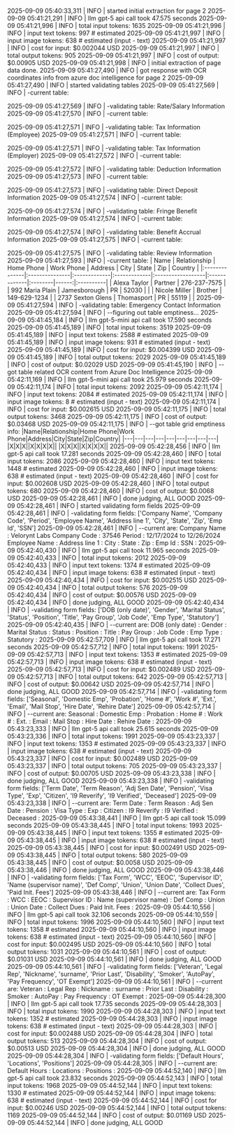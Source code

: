 2025-09-09 05:40:33,311 | INFO | started initial extraction for page 2
2025-09-09 05:41:21,291 | INFO | llm gpt-5 api call took 47.575 seconds
2025-09-09 05:41:21,996 | INFO | total input tokens: 1635
2025-09-09 05:41:21,996 | INFO | input text tokens: 997 # estimated
2025-09-09 05:41:21,997 | INFO | input image tokens: 638 # estimated (input - text)
2025-09-09 05:41:21,997 | INFO | cost for input: $0.002044 USD
2025-09-09 05:41:21,997 | INFO | total output tokens: 905
2025-09-09 05:41:21,997 | INFO | cost of output: $0.00905 USD
2025-09-09 05:41:21,998 | INFO | initial extraction of page data done.
2025-09-09 05:41:27,490 | INFO | got response with OCR coordinates info from azure doc intelligence for page 2
2025-09-09 05:41:27,490 | INFO | started validating tables
2025-09-09 05:41:27,569 | INFO | -current table:

2025-09-09 05:41:27,569 | INFO | -validating table: Rate/Salary Information
2025-09-09 05:41:27,570 | INFO | -current table:

2025-09-09 05:41:27,571 | INFO | -validating table: Tax Information (Employee)
2025-09-09 05:41:27,571 | INFO | -current table:

2025-09-09 05:41:27,571 | INFO | -validating table: Tax Information (Employer)
2025-09-09 05:41:27,572 | INFO | -current table:

2025-09-09 05:41:27,572 | INFO | -validating table: Deduction Information
2025-09-09 05:41:27,573 | INFO | -current table:

2025-09-09 05:41:27,573 | INFO | -validating table: Direct Deposit Information
2025-09-09 05:41:27,574 | INFO | -current table:

2025-09-09 05:41:27,574 | INFO | -validating table: Fringe Benefit Information
2025-09-09 05:41:27,574 | INFO | -current table:

2025-09-09 05:41:27,574 | INFO | -validating table: Benefit Accrual Information
2025-09-09 05:41:27,575 | INFO | -current table:

2025-09-09 05:41:27,575 | INFO | -validating table: Review Information
2025-09-09 05:41:27,593 | INFO | -current table:
| Name          | Relationship   | Home Phone   | Work Phone   | Address           | City         | State   |   Zip | Country   |
|:--------------|:---------------|:-------------|:-------------|:------------------|:-------------|:--------|------:|:----------|
| Alexa Taylor  | Partner        | 276-237-7575 |              | 992 Maria Plain   | Jamesborough | PR      | 52030 |           |
| Nicole Miller | Brother        | 149-629-1234 |              | 2737 Sexton Glens | Thomasport   | PR      | 55119 |           |
2025-09-09 05:41:27,594 | INFO | -validating table: Emergency Contact Information
2025-09-09 05:41:27,594 | INFO | --figuring out table emptiness...
2025-09-09 05:41:45,184 | INFO | llm gpt-5-mini api call took 17.590 seconds
2025-09-09 05:41:45,189 | INFO | total input tokens: 3519
2025-09-09 05:41:45,189 | INFO | input text tokens: 2588 # estimated
2025-09-09 05:41:45,189 | INFO | input image tokens: 931 # estimated (input - text)
2025-09-09 05:41:45,189 | INFO | cost for input: $0.004399 USD
2025-09-09 05:41:45,189 | INFO | total output tokens: 2029
2025-09-09 05:41:45,189 | INFO | cost of output: $0.02029 USD
2025-09-09 05:41:45,190 | INFO | --got table related OCR content from Azure Doc Intelligence
2025-09-09 05:42:11,169 | INFO | llm gpt-5-mini api call took 25.979 seconds
2025-09-09 05:42:11,174 | INFO | total input tokens: 2092
2025-09-09 05:42:11,174 | INFO | input text tokens: 2084 # estimated
2025-09-09 05:42:11,174 | INFO | input image tokens: 8 # estimated (input - text)
2025-09-09 05:42:11,174 | INFO | cost for input: $0.002615 USD
2025-09-09 05:42:11,175 | INFO | total output tokens: 3468
2025-09-09 05:42:11,175 | INFO | cost of output: $0.03468 USD
2025-09-09 05:42:11,175 | INFO | --got table grid emptiness info:
|Name|Relationship|Home Phone|Work Phone|Address|City|State|Zip|Country|
|---|---|---|---|---|---|---|---|---|
|X|X|X||X|X|X|X||
|X|X|X||X|X|X|X||
2025-09-09 05:42:28,456 | INFO | llm gpt-5 api call took 17.281 seconds
2025-09-09 05:42:28,460 | INFO | total input tokens: 2086
2025-09-09 05:42:28,460 | INFO | input text tokens: 1448 # estimated
2025-09-09 05:42:28,460 | INFO | input image tokens: 638 # estimated (input - text)
2025-09-09 05:42:28,460 | INFO | cost for input: $0.002608 USD
2025-09-09 05:42:28,460 | INFO | total output tokens: 680
2025-09-09 05:42:28,460 | INFO | cost of output: $0.0068 USD
2025-09-09 05:42:28,461 | INFO | done judging, ALL GOOD
2025-09-09 05:42:28,461 | INFO | started validating form fields
2025-09-09 05:42:28,461 | INFO | -validating form fields: ['Company Name', 'Company Code', 'Period', 'Employee Name', 'Address line 1', 'City', 'State', 'Zip', 'Emp Id', 'SSN']
2025-09-09 05:42:28,461 | INFO | --current are:
Company Name : Velorynt Labs
Company Code : 37546
Period : 12/17/2024 to 12/26/2024
Employee Name : 
Address line 1 : 
City : 
State : 
Zip : 
Emp Id : 
SSN : 
2025-09-09 05:42:40,430 | INFO | llm gpt-5 api call took 11.965 seconds
2025-09-09 05:42:40,433 | INFO | total input tokens: 2012
2025-09-09 05:42:40,433 | INFO | input text tokens: 1374 # estimated
2025-09-09 05:42:40,434 | INFO | input image tokens: 638 # estimated (input - text)
2025-09-09 05:42:40,434 | INFO | cost for input: $0.002515 USD
2025-09-09 05:42:40,434 | INFO | total output tokens: 576
2025-09-09 05:42:40,434 | INFO | cost of output: $0.00576 USD
2025-09-09 05:42:40,434 | INFO | done judging, ALL GOOD
2025-09-09 05:42:40,434 | INFO | -validating form fields: ['DOB (only date)', 'Gender', 'Marital Status', 'Status', 'Position', 'Title', 'Pay Group', 'Job Code', 'Emp Type', 'Statutory']
2025-09-09 05:42:40,435 | INFO | --current are:
DOB (only date) : 
Gender : 
Marital Status : 
Status : 
Position : 
Title : 
Pay Group : 
Job Code : 
Emp Type : 
Statutory : 
2025-09-09 05:42:57,709 | INFO | llm gpt-5 api call took 17.271 seconds
2025-09-09 05:42:57,712 | INFO | total input tokens: 1991
2025-09-09 05:42:57,713 | INFO | input text tokens: 1353 # estimated
2025-09-09 05:42:57,713 | INFO | input image tokens: 638 # estimated (input - text)
2025-09-09 05:42:57,713 | INFO | cost for input: $0.002489 USD
2025-09-09 05:42:57,713 | INFO | total output tokens: 642
2025-09-09 05:42:57,713 | INFO | cost of output: $0.00642 USD
2025-09-09 05:42:57,714 | INFO | done judging, ALL GOOD
2025-09-09 05:42:57,714 | INFO | -validating form fields: ['Seasonal', 'Domestic Emp', 'Probation', 'Home #', 'Work #', 'Ext.', 'Email', 'Mail Stop', 'Hire Date', 'Rehire Date']
2025-09-09 05:42:57,714 | INFO | --current are:
Seasonal : 
Domestic Emp : 
Probation : 
Home # : 
Work # : 
Ext. : 
Email : 
Mail Stop : 
Hire Date : 
Rehire Date : 
2025-09-09 05:43:23,333 | INFO | llm gpt-5 api call took 25.615 seconds
2025-09-09 05:43:23,336 | INFO | total input tokens: 1991
2025-09-09 05:43:23,337 | INFO | input text tokens: 1353 # estimated
2025-09-09 05:43:23,337 | INFO | input image tokens: 638 # estimated (input - text)
2025-09-09 05:43:23,337 | INFO | cost for input: $0.002489 USD
2025-09-09 05:43:23,337 | INFO | total output tokens: 705
2025-09-09 05:43:23,337 | INFO | cost of output: $0.00705 USD
2025-09-09 05:43:23,338 | INFO | done judging, ALL GOOD
2025-09-09 05:43:23,338 | INFO | -validating form fields: ['Term Date', 'Term Reason', 'Adj Sen Date', 'Pension', 'Visa Type', 'Exp', 'Citizen', 'I9 Reverify', 'I9 Verified', 'Deceased']
2025-09-09 05:43:23,338 | INFO | --current are:
Term Date : 
Term Reason : 
Adj Sen Date : 
Pension : 
Visa Type : 
Exp : 
Citizen : 
I9 Reverify : 
I9 Verified : 
Deceased : 
2025-09-09 05:43:38,441 | INFO | llm gpt-5 api call took 15.099 seconds
2025-09-09 05:43:38,445 | INFO | total input tokens: 1993
2025-09-09 05:43:38,445 | INFO | input text tokens: 1355 # estimated
2025-09-09 05:43:38,445 | INFO | input image tokens: 638 # estimated (input - text)
2025-09-09 05:43:38,445 | INFO | cost for input: $0.002491 USD
2025-09-09 05:43:38,445 | INFO | total output tokens: 580
2025-09-09 05:43:38,445 | INFO | cost of output: $0.0058 USD
2025-09-09 05:43:38,446 | INFO | done judging, ALL GOOD
2025-09-09 05:43:38,446 | INFO | -validating form fields: ['Tax Form', 'WCC', 'EEOC', 'Supervisor ID', 'Name (supervisor name)', 'Def Comp', 'Union', 'Union Date', 'Collect Dues', 'Paid Init. Fees']
2025-09-09 05:43:38,446 | INFO | --current are:
Tax Form : 
WCC : 
EEOC : 
Supervisor ID : 
Name (supervisor name) : 
Def Comp : 
Union : 
Union Date : 
Collect Dues : 
Paid Init. Fees : 
2025-09-09 05:44:10,556 | INFO | llm gpt-5 api call took 32.106 seconds
2025-09-09 05:44:10,559 | INFO | total input tokens: 1996
2025-09-09 05:44:10,560 | INFO | input text tokens: 1358 # estimated
2025-09-09 05:44:10,560 | INFO | input image tokens: 638 # estimated (input - text)
2025-09-09 05:44:10,560 | INFO | cost for input: $0.002495 USD
2025-09-09 05:44:10,560 | INFO | total output tokens: 1031
2025-09-09 05:44:10,561 | INFO | cost of output: $0.01031 USD
2025-09-09 05:44:10,561 | INFO | done judging, ALL GOOD
2025-09-09 05:44:10,561 | INFO | -validating form fields: ['Veteran', 'Legal Rep', 'Nickname', 'surname', 'Prior Last', 'Disability', 'Smoker', 'AutoPay', 'Pay Frequency', 'OT Exempt']
2025-09-09 05:44:10,561 | INFO | --current are:
Veteran : 
Legal Rep : 
Nickname : 
surname : 
Prior Last : 
Disability : 
Smoker : 
AutoPay : 
Pay Frequency : 
OT Exempt : 
2025-09-09 05:44:28,300 | INFO | llm gpt-5 api call took 17.735 seconds
2025-09-09 05:44:28,303 | INFO | total input tokens: 1990
2025-09-09 05:44:28,303 | INFO | input text tokens: 1352 # estimated
2025-09-09 05:44:28,303 | INFO | input image tokens: 638 # estimated (input - text)
2025-09-09 05:44:28,303 | INFO | cost for input: $0.002488 USD
2025-09-09 05:44:28,304 | INFO | total output tokens: 513
2025-09-09 05:44:28,304 | INFO | cost of output: $0.00513 USD
2025-09-09 05:44:28,304 | INFO | done judging, ALL GOOD
2025-09-09 05:44:28,304 | INFO | -validating form fields: ['Default Hours', 'Locations', 'Positions']
2025-09-09 05:44:28,305 | INFO | --current are:
Default Hours : 
Locations : 
Positions : 
2025-09-09 05:44:52,140 | INFO | llm gpt-5 api call took 23.832 seconds
2025-09-09 05:44:52,143 | INFO | total input tokens: 1968
2025-09-09 05:44:52,144 | INFO | input text tokens: 1330 # estimated
2025-09-09 05:44:52,144 | INFO | input image tokens: 638 # estimated (input - text)
2025-09-09 05:44:52,144 | INFO | cost for input: $0.00246 USD
2025-09-09 05:44:52,144 | INFO | total output tokens: 1169
2025-09-09 05:44:52,144 | INFO | cost of output: $0.01169 USD
2025-09-09 05:44:52,144 | INFO | done judging, ALL GOOD
